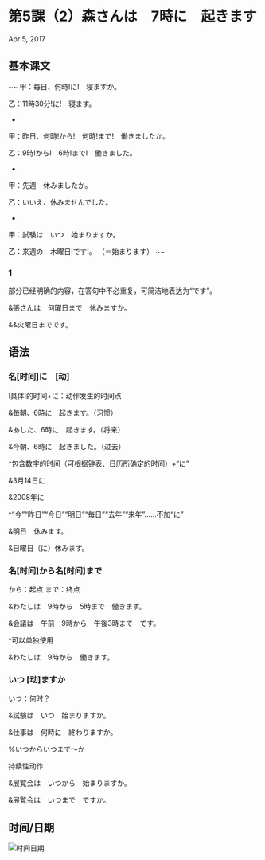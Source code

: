 # 第5課（2）森さんは　7時に　起きます
Apr 5, 2017

## 基本课文
~~
甲：毎日、何時!に!　寝ますか。

乙：11時30分!に!　寝ます。

-

甲：昨日、何時!から!　何時!まで!　働きましたか。

乙：9時!から!　6時!まで!　働きました。

-

甲：先週　休みましたか。

乙：いいえ、休みませんでした。

-

甲：試験は　いつ　始まりますか。

乙：来週の　木曜日!です!。 （＝始まります）
~~

### 1
部分已经明确的内容，在答句中不必重复，可简洁地表达为“です”。

&張さんは　何曜日まで　休みますか。

&&火曜日までです。

## 语法
### 名[时间]に　[动]
!具体!的时间+に：动作发生的时间点

&毎朝、6時に　起きます。（习惯）

&あした、6時に　起きます。（将来）

&今朝、6時に　起きました。（过去）

^包含数字的时间（可根据钟表、日历所确定的时间）+“に” 

&3月14日に

&2008年に

^“今”“昨日”“今日”“明日”“毎日”“去年”“来年”……不加“に”

&明日　休みます。

&日曜日（に）休みます。

### 名[时间]から名[时间]まで
から：起点      まで：终点

&わたしは　9時から　5時まで　働きます。

&会議は　午前　9時から　午後3時まで　です。

^可以单独使用

&わたしは　9時から　働きます。

### いつ [动]ますか
いつ：何时？

&試験は　いつ　始まりますか。

&仕事は　何時に　終わりますか。

%いつからいつまで～か

持续性动作

&展覧会は　いつから　始まりますか。

&展覧会は　いつまで　ですか。

## 时间/日期
![时间日期](@path/5-2-1.png)
